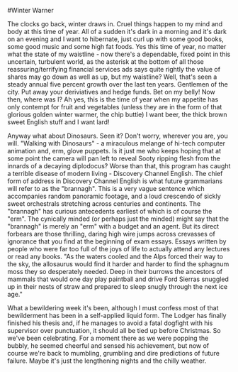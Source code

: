 #Winter Warner

The clocks go back, winter draws in. Cruel things happen to my mind and body at this time of year. All of a sudden it's dark in a morning and it's dark on an evening and I want to hibernate, just curl up with some good books, some good music and some high fat foods. Yes this time of year, no matter what the state of my waistline - now there's a dependable, fixed point in this uncertain, turbulent world, as the asterisk at the bottom of all those reassuring/terrifying financial services ads says quite rightly the value of shares may go down as well as up, but my waistline? Well, that's seen a steady annual five percent growth over the last ten years. Gentlemen of the city. Put away your deriviatives and hedge funds. Bet on my belly! Now then, where was I? Ah yes, this is the time of year when my appetite has only contempt for fruit and vegetables (unless they are in the form of that glorious golden winter warmer, the chip buttie) I want beer, the thick brown sweet English stuff and I want lard! 

Anyway what about Dinosaurs. Seen it? Don't worry, wherever you are, you will. "Walking with Dinosaurs" - a miraculous melange of hi-tech computer animation and, erm, glove puppets. Is it just me who keeps hoping that at some point the camera will pan left to reveal Sooty ripping flesh from the innards of a decaying diplodocus? Worse than that, this program has caught a terrible disease of modern living - Discovery Channel English. The chief form of address in Discovery Channel English is what future grammarians will refer to as the "brannagh". This is a very vague sentence which accompanies random panoramic footage, and a loud crescendo of sickly sweet orchestrals stretching across centuries and continents. The "brannagh" has curious antecedents earliest of which is of course the "erm". The cynically minded (or perhaps just the minded) might say that the "brannagh" is merely an "erm" with a budget and an agent. But its direct forbears are those thrilling, daring high wire jumps across crevasses of ignorance that you find at the beginning of exam essays. Essays written by people who were far too full of the joys of life to actually attend any lectures or read any books. "As the waters cooled and the Alps forced their way to the sky, the allosaurus would find it harder and harder to find the sphagnum moss they so desperately needed. Deep in their burrows the ancestors of mammals that would one day play paintball and drive Ford Sierras snuggled up in their nests of straw and prepared to sleep snugly through the next ice age." 

What a bewildering week it's been, although I must confess most of that bewilderment has been in a self-applied liquid form. The Lodger has finally finished his thesis and, if he manages to avoid a fatal dogfight with his supervisor over punctuation, it should all be tied up before Christmas. So we've been celebrating. For a moment there as we were popping the bubbly, he seemed cheerful and sensed his achievement, but now of course we're back to mumbling, grumbling and dire predictions of future failure. Maybe it's just the lengthening nights and the chilly weather.